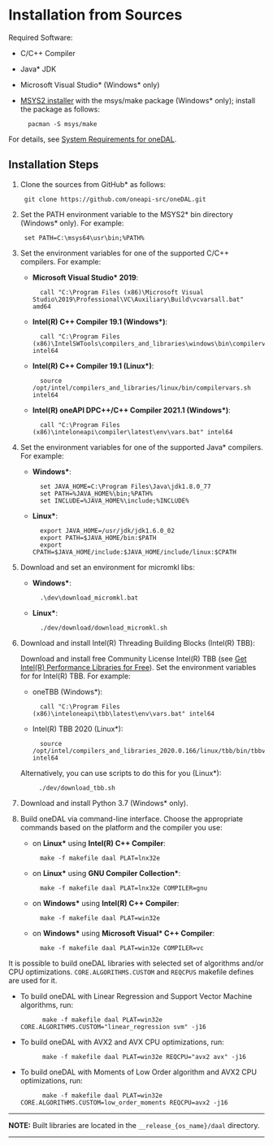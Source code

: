 <!--
******************************************************************************
* Copyright 2014-2019 Intel Corporation
*
* Licensed under the Apache License, Version 2.0 (the "License");
* you may not use this file except in compliance with the License.
* You may obtain a copy of the License at
*
*     http://www.apache.org/licenses/LICENSE-2.0
*
* Unless required by applicable law or agreed to in writing, software
* distributed under the License is distributed on an "AS IS" BASIS,
* WITHOUT WARRANTIES OR CONDITIONS OF ANY KIND, either express or implied.
* See the License for the specific language governing permissions and
* limitations under the License.
*******************************************************************************/-->

# Installation from Sources

Required Software:
* C/C++ Compiler
* Java\* JDK
* Microsoft Visual Studio\* (Windows\* only)
* [MSYS2 installer](http://msys2.github.io) with the msys/make package (Windows\* only); install the package as follows:

        pacman -S msys/make

For details, see [System Requirements for oneDAL](https://software.intel.com/en-us/articles/system-requirements-for-oneapi-data-analytics-library#).

## Installation Steps
1. Clone the sources from GitHub\* as follows:

        git clone https://github.com/oneapi-src/oneDAL.git


2. Set the PATH environment variable to the MSYS2\* bin directory (Windows\* only). For example:

        set PATH=C:\msys64\usr\bin;%PATH%

3. Set the environment variables for one of the supported C/C++ compilers. For example:

    - **Microsoft Visual Studio\* 2019**:

            call "C:\Program Files (x86)\Microsoft Visual Studio\2019\Professional\VC\Auxiliary\Build\vcvarsall.bat" amd64

    - **Intel(R) C++ Compiler 19.1 (Windows\*)**:

            call "C:\Program Files (x86)\IntelSWTools\compilers_and_libraries\windows\bin\compilervars.bat" intel64

    - **Intel(R) C++ Compiler 19.1 (Linux\*)**:

            source /opt/intel/compilers_and_libraries/linux/bin/compilervars.sh intel64

    - **Intel(R) oneAPI DPC++/C++ Compiler 2021.1 (Windows\*)**:

            call "C:\Program Files (x86)\inteloneapi\compiler\latest\env\vars.bat" intel64

4. Set the environment variables for one of the supported Java\* compilers. For example:

    - **Windows\***:

            set JAVA_HOME=C:\Program Files\Java\jdk1.8.0_77
            set PATH=%JAVA_HOME%\bin;%PATH%
            set INCLUDE=%JAVA_HOME%\include;%INCLUDE%

    - **Linux\***:

            export JAVA_HOME=/usr/jdk/jdk1.6.0_02
            export PATH=$JAVA_HOME/bin:$PATH
            export CPATH=$JAVA_HOME/include:$JAVA_HOME/include/linux:$CPATH

5. Download and set an environment for micromkl libs:

    - **Windows\***:

            .\dev\download_micromkl.bat

    - **Linux\***:

            ./dev/download/download_micromkl.sh

6. Download and install Intel(R) Threading Building Blocks (Intel(R) TBB):

    Download and install free Community License Intel(R) TBB (see [Get Intel(R) Performance Libraries for Free](https://registrationcenter.intel.com/en/forms/?productid=2558&licensetype=2)).
    Set the environment variables for for Intel(R) TBB. For example:

    - oneTBB (Windows\*):

            call "C:\Program Files (x86)\inteloneapi\tbb\latest\env\vars.bat" intel64

    - Intel(R) TBB 2020 (Linux\*):

            source /opt/intel/compilers_and_libraries_2020.0.166/linux/tbb/bin/tbbvars.sh intel64

    Alternatively, you can use scripts to do this for you (Linux\*):

            ./dev/download_tbb.sh

7. Download and install Python 3.7 (Windows\* only).

8. Build oneDAL via command-line interface. Choose the appropriate commands based on the platform and the compiler you use:

    - on **Linux\*** using **Intel(R) C++ Compiler**:

            make -f makefile daal PLAT=lnx32e

    - on **Linux\*** using **GNU Compiler Collection\***:

            make -f makefile daal PLAT=lnx32e COMPILER=gnu

    - on **Windows\*** using **Intel(R) C++ Compiler**:

            make -f makefile daal PLAT=win32e

    - on **Windows\*** using **Microsoft Visual\* C++ Compiler**:

            make -f makefile daal PLAT=win32e COMPILER=vc

It is possible to build oneDAL libraries with selected set of algorithms and/or CPU optimizations. `CORE.ALGORITHMS.CUSTOM` and `REQCPUS` makefile defines are used for it.

- To build oneDAL with Linear Regression and Support Vector Machine algorithms, run:

            make -f makefile daal PLAT=win32e CORE.ALGORITHMS.CUSTOM="linear_regression svm" -j16


- To build oneDAL with AVX2 and AVX CPU optimizations, run:

            make -f makefile daal PLAT=win32e REQCPU="avx2 avx" -j16


- To build oneDAL with Moments of Low Order algorithm and AVX2 CPU optimizations, run:

            make -f makefile daal PLAT=win32e CORE.ALGORITHMS.CUSTOM=low_order_moments REQCPU=avx2 -j16



---
**NOTE:** Built libraries are located in the `__release_{os_name}/daal` directory.

---

